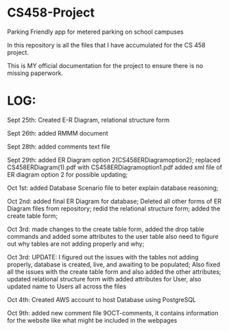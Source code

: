 # CS458-Project
Parking Friendly app for metered parking on school campuses

In this repository is all the files that I have accumulated for the CS 458 project.

This is MY official documentation for the project to ensure there is no missing paperwork.


LOG:
===========================================

Sept 25th: Created E-R Diagram, relational structure form

Sept 26th: added RMMM document

Sept 28th: added comments text file

Sept 29th: added ER Diagram option 2(CS458ERDiagramoption2); replaced CS458ERDiagram(1).pdf with CS458ERDiagramoption1.pdf
           added xml file of ER diagram option 2 for possible updating;

Oct 1st: added Database Scenario file to beter explain database reasoning;

Oct 2nd: added final ER Diagram for database; Deleted all other forms of ER Diagram files from repository; redid the relational
         structure form; added the create table form;

Oct 3rd: made changes to the create table form, added the drop table commands and added some attributes to the user table
         also need to figure out why tables are not adding properly and why;

Oct 3rd: UPDATE: I figured out the issues with the tables not adding properly, database is created, live, and awaiting to be populated;
                 Also fixed all the issues with the create table form and also added the other attributes; updated relational structure
                 form with added attributes for User, also updated name to Users all across the files

Oct 4th: Created AWS account to host Database using PostgreSQL

Oct 9th: added new comment file 9OCT-comments, it contains information for the website like what might be included in the webpages
